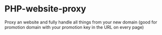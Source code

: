 PHP-website-proxy
=================

Proxy an website and fully handle all things from your new domain (good for promotion domain with your promotion key in the URL on every page)
